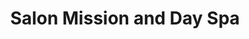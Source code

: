 ---
title: "Salon Mission and Day Spa"
url: /overland-park/salon-mission-and-day-spa/
shop: beauty
---